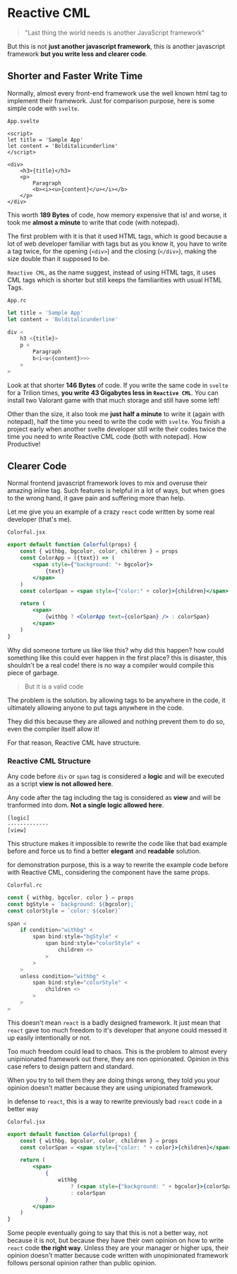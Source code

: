 # Reactive CML

> "Last thing the world needs is another JavaScript framework" 

But this is not **just another javascript framework**, this is another javascript framework **but you write less and clearer code**.

## Shorter and Faster Write Time

Normally, almost every front-end framework use the well known html tag to implement their framework. Just for comparison purpose, here is some simple code with `svelte`.

`App.svelte`
```svelte
<script>
let title = 'Sample App'
let content = 'Bolditalicunderline'
</script>

<div>
    <h3>{title}</h3>
    <p>
        Paragraph
        <b><i><u>{content}</u></i></b>
    </p>
</div>
```

This worth **189 Bytes** of code, how memory expensive that is! and worse, it took me **almost a minute** to write that code (with notepad).

The first problem with it is that it used HTML tags, which is good because a lot of web developer familiar with tags but as you know it, you have to write a tag twice, for the opening (`<div>`) and the closing (`</div>`), making the size double than it supposed to be.

`Reactive CML`, as the name suggest, instead of using HTML tags, it uses CML tags which is shorter but still keeps the familiarities with usual HTML Tags.

`App.rc`
```js
let title = 'Sample App'
let content = 'Bolditalicunderline'

div <
    h3 <{title}>
    p <
        Paragraph
        b<i<u<{content}>>>
    >
>
```

Look at that shorter **146 Bytes** of code. If you write the same code in `svelte` for a Trilion times, **you write 43 Gigabytes less in `Reactive CML`**. You can install two Valorant game with that much storage and still have some left!

Other than the size, it also took me **just half a minute** to write it (again with notepad), half the time you need to write the code with `svelte`. You finish a project early when another svelte developer still write their codes twice the time you need to write Reactive CML code (both with notepad). How Productive!

## Clearer Code

Normal frontend javascript framework loves to mix and overuse their amazing inline tag. Such features is helpful in a lot of ways, but when goes to the wrong hand, it gave pain and suffering more than help.

Let me give you an example of a crazy `react` code written by some real developer (that's me).

`Colorful.jsx`
```jsx
export default function Colorful(props) {
    const { withbg, bgcolor, color, children } = props
    const ColorApp = ({text}) => (
        <span style={"background: "+ bgcolor}>
            {text}
        </span>
    )
    const colorSpan = <span style={"color:" + color}>{children}</span>

    return (
        <span>
            {withbg ? <ColorApp text={colorSpan} /> : colorSpan}
        </span>
    )
}
```
Why did someone torture us like like this? why did this happen? how could something like this could ever happen in the first place? this is disaster, this shouldn't be a real code! there is no way a compiler would compile this piece of garbage.

> But it is a valid code

The problem is the solution. by allowing tags to be anywhere in the code, it ultimately allowing anyone to put tags anywhere in the code.

They did this because they are allowed and nothing prevent them to do so, even the compiler itself allow it!

For that reason, Reactive CML have structure.

### Reactive CML Structure

Any code before `div` or `span` tag is considered a **logic** and will be executed as a script **view is not allowed here**.

Any code after the tag including the tag is considered as **view** and will be tranformed into dom. **Not a single logic allowed here**.

```
[logic]
-------------
[view]
```
This structure makes it impossible to rewrite the code like that bad example before and force us to find a better **elegant** and **readable** solution.

for demonstration purpose, this is a way to rewrite the example code before with Reactive CML, considering the component have the same props.

`Colorful.rc`
```js
const { withbg, bgcolor, color } = props
const bgStyle = `background: ${bgcolor};`
const colorStyle = `color: ${color}`

span <
    if condition="withbg" <
        span bind:style="bgStyle" <
            span bind:style="colorStyle" <
                children <>
            >
        >
    >
    unless condition="withbg" <
        span bind:style="colorStyle" <
            children <>
        >
    >
>
```
This doesn't mean `react` is a badly designed framework. It just mean that `react` gave too much freedom to it's developer that anyone could messed it up easily intentionally or not.

Too much freedom could lead to chaos. This is the problem to almost every unipinionated framework out there, they are non opinionated. Opinion in this case refers to design pattern and standard.

When you try to tell them they are doing things wrong, they told you your opinion doesn't matter because they are using unipionated framework.

In defense to `react`, this is a way to rewrite previously bad `react` code in a better way

`Colorful.jsx`
```jsx
export default function Colorful(props) {
    const { withbg, bgcolor, color, children } = props
    const colorSpan = <span style={"color: " + color}>{children}</span>

    return (
        <span>
            {
                withbg
                    ? (<span style={"background: " + bgcolor}>{colorSpan}</span>)
                    : colorSpan
            }
        </span>
    )
}
```
Some people eventually going to say that this is not a better way, not because it is not, but because they have their own opinion on how to write `react` code **the right way**. Unless they are your manager or higher ups, their opinion doesn't matter because code written with unopinionated framework follows personal opinion rather than public opinion.
